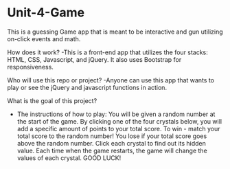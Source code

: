 # Unit-4-Game


This is a guessing Game app that is meant to be interactive and gun utilizing on-click events and math. 

How does it work?
-This is a front-end app that utilizes the four stacks: HTML, CSS, Javascript, and jQuery. It also uses Bootstrap for responsiveness. 

Who will use this repo or project?
-Anyone can use this app that wants to play or see the jQuery and javascript functions in action. 

What is the goal of this project?
- The instructions of how to play:
You will be given a random number at the start of the game.
By clicking one of the four crystals below, you will add a specific amount of points to your total score.
To win - match your total score to the random number! You lose if your total score goes above the random number.
Click each crystal to find out its hidden value. Each time when the game restarts, the game will change the values of each crystal.
GOOD LUCK!
